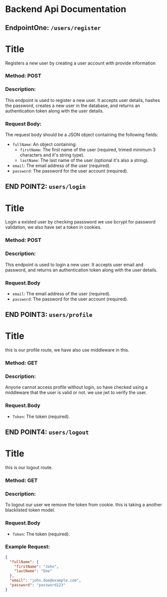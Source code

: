 # Backend Api Documentation

## EndpointOne: `/users/register`

# Title
Registers a new user by creating a user account with provide information

### Method: POST

### Description:
This endpoint is used to register a new user. It accepts user details, hashes the password, creates a new user in the database, and returns an authentication token along with the user details.

### Request Body:
The request body should be a JSON object containing the following fields:
- `fullName`: An object containing:
  - `firstName`: The first name of the user (required, trimed minimum 3 characters and it's string type).
  - `lastName`: The last name of the user (optional it's also a string).
- `email`: The email address of the user (required).
- `password`: The password for the user account (required).

## END POINT2: `users/login`

# Title
Login a existed user by checking passsword we use bcrypt for password validation, we also have set a token in cookies.

### Method: POST

### Description:
This endpoint is used to login a new user. It accepts user email and password, and returns an authentication token along with the user details.

### Request.Body
- `email`: The email address of the user (required).
- `password`: The password for the user account (required).


## END POINT3: `users/profile`

# Title
this is our profile route, we have also use middleware in this. 

### Method: GET

### Description:
Anyone cannot access profile without login, so have checked using a middleware that the user is valid or not. we use jwt to verify
the user. 

### Request.Body
- `Token`: The token (required).

## END POINT4: `users/logout`

# Title
this is our logout route. 

### Method: GET

### Description:
To logout our user we remove the token from cookie. this is taking a another blacklisted token model.

### Request.Body
- `Token`: The token (required).

### Example Request:
```json
{
  "fullName": {
    "firstName": "John",
    "lastName": "Doe"
  },
  "email": "john.doe@example.com",
  "password": "password123"
}

